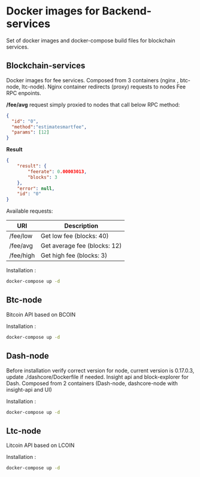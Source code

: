 # Docker images for Backend-services

Set of docker images and docker-compose build files for blockchain services.


## Blockchain-services

Docker images for fee services. Composed from 3 containers (nginx , btc-node, ltc-node).
Nginx container redirects (proxy) requests to nodes Fee RPC enpoints.

**/fee/avg**  request simply proxied to nodes that call below RPC method:
```json
{
  "id": "0",
  "method":"estimatesmartfee",
  "params": [12]
}
```
**Result**
```json
{
    "result": {
        "feerate": 0.00003013,
        "blocks": 3
    },
    "error": null,
    "id": "0"
}
```

Available requests:

| URI       | Description |
| --------- | -------- |
| /fee/low  | Get low fee (blocks: 40) |
| /fee/avg  | Get average fee (blocks: 12) |
| /fee/high | Get high fee (blocks: 3) |


Installation :
```bash
docker-compose up -d
```
## Btc-node

Bitcoin API based on BCOIN

Installation :
```bash
docker-compose up -d
```
## Dash-node

Before installation verify correct version for node, current version is 0.17.0.3, update ./dashcore/Dockerfile if needed.
Insight api and block-explorer for Dash. Composed from 2 containers (Dash-node, dashcore-node with insight-api and UI)

Installation :
```bash
docker-compose up -d
```
## Ltc-node

Litcoin API based on LCOIN

Installation :
```bash
docker-compose up -d
```
